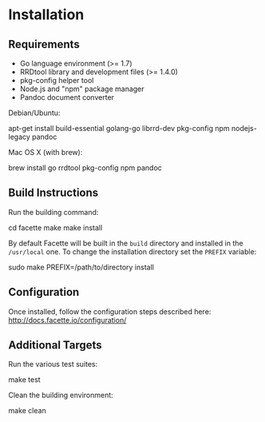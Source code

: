 Installation
============

Requirements
------------

 * Go language environment (>= 1.7)
 * RRDtool library and development files (>= 1.4.0)
 * pkg-config helper tool
 * Node.js and "npm" package manager
 * Pandoc document converter

Debian/Ubuntu:

   apt-get install build-essential golang-go librrd-dev pkg-config npm nodejs-legacy pandoc

Mac OS X (with brew):

   brew install go rrdtool pkg-config npm pandoc

Build Instructions
------------------

Run the building command:

   cd facette
   make
   make install

By default Facette will be built in the `build` directory and installed in the `/usr/local` one. To change the
installation directory set the `PREFIX` variable:

   sudo make PREFIX=/path/to/directory install

Configuration
-------------

Once installed, follow the configuration steps described here: http://docs.facette.io/configuration/

Additional Targets
------------------

Run the various test suites:

   make test

Clean the building environment:

   make clean
